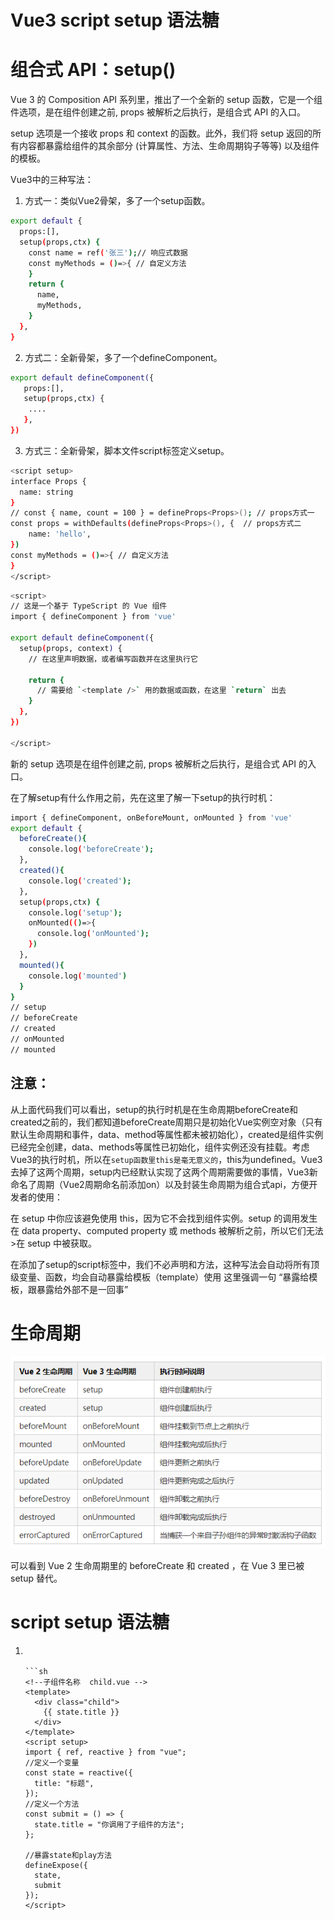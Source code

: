 # Vue3 script setup 语法糖

# 组合式 API：setup()

Vue 3 的 Composition API 系列里，推出了一个全新的 setup 函数，它是一个组件选项，是在组件创建之前, props 被解析之后执行，是组合式 API 的入口。

setup 选项是一个接收 props 和 context 的函数。此外，我们将 setup 返回的所有内容都暴露给组件的其余部分 (计算属性、方法、生命周期钩子等等) 以及组件的模板。

Vue3中的三种写法：

1. 方式一：类似Vue2骨架，多了一个setup函数。
   
```sh
export default {
  props:[],
  setup(props,ctx) {
    const name = ref('张三');// 响应式数据
    const myMethods = ()=>{ // 自定义方法
    }
    return {
      name,
      myMethods,
    }
  },
}
```

2. 方式二：全新骨架，多了一个defineComponent。
   
```sh
export default defineComponent({
   props:[],
   setup(props,ctx) {
    ....
   },
})
```

3. 方式三：全新骨架，脚本文件script标签定义setup。

```sh
<script setup>
interface Props {
  name: string
}
// const { name, count = 100 } = defineProps<Props>(); // props方式一
const props = withDefaults(defineProps<Props>(), {  // props方式二
    name: 'hello',
})
const myMethods = ()=>{ // 自定义方法
}
</script>
```

```sh
<script>
// 这是一个基于 TypeScript 的 Vue 组件
import { defineComponent } from 'vue'

export default defineComponent({
  setup(props, context) {
    // 在这里声明数据，或者编写函数并在这里执行它

    return {
      // 需要给 `<template />` 用的数据或函数，在这里 `return` 出去
    }
  },
})

</script>
```
新的 setup 选项是在组件创建之前, props 被解析之后执行，是组合式 API 的入口。

在了解setup有什么作用之前，先在这里了解一下setup的执行时机：

```sh
import { defineComponent, onBeforeMount, onMounted } from 'vue'
export default {
  beforeCreate(){
    console.log('beforeCreate');
  },
  created(){
    console.log('created');
  },
  setup(props,ctx) {
    console.log('setup');
    onMounted(()=>{
      console.log('onMounted');
    })
  },
  mounted(){
    console.log('mounted')
  }
}
// setup
// beforeCreate
// created
// onMounted
// mounted
```
## 注意：

从上面代码我们可以看出，setup的执行时机是在生命周期beforeCreate和created之前的，我们都知道beforeCreate周期只是初始化Vue实例空对象（只有默认生命周期和事件，data、method等属性都未被初始化），created是组件实例已经完全创建，data、methods等属性已初始化，组件实例还没有挂载。考虑Vue3的执行时机，所以在`setup函数里this是毫无意义的`，this为undefined。Vue3去掉了这两个周期，setup内已经默认实现了这两个周期需要做的事情，Vue3新命名了周期（Vue2周期命名前添加on）以及封装生命周期为组合式api，方便开发者的使用：

在 setup 中你应该避免使用 this，因为它不会找到组件实例。setup 的调用发生在 data property、computed property 或 methods 被解析之前，所以它们无法>在 setup 中被获取。


在添加了setup的script标签中，我们不必声明和方法，这种写法会自动将所有顶级变量、函数，均会自动暴露给模板（template）使用
这里强调一句 “暴露给模板，跟暴露给外部不是一回事”

# 生命周期

![](./img/2023-07-21-09-45-33.png)

可以看到 Vue 2 生命周期里的 beforeCreate 和 created ，在 Vue 3 里已被 setup 替代。

# script setup 语法糖

1. <script setup> 语法糖并不是新增的功能模块，它只是简化了以往的组合API（compositionApi）的必须返回（return）的写法，并且有更好的运行时性能。
2. 
3. 在 setup 函数中：所有 ES 模块导出都被认为是暴露给上下文的值，并包含在 ​​setup()​​ 返回对象中。相对于之前的写法，使用后，语法也变得更简单。

# 组件核心 API 的使用

## ref 

ref是最常用的一个响应式 API，它可以用来定义所有类型的数据，包括 Node 节点和组件。返回一个响应式对象，所有的值都通过 .value 属性获取。

```sh
<template>
    <div>{{counter}}</div>
</template>
<script setup >
import { ref } from 'vue'

const counter = ref(0);//不用 return ，直接在 templete 中使用

const timer = setInterval(() => {
    counter.value++
}, 1000)

onUnmounted(() => {
    clearInterval(timer);
})
</script>
```

## reactive

返回一个对象的响应式代理。
```sh
<script setup>
import { reactive, onUnmounted } from 'vue'

const state = reactive({
    counter: 0
})
// 定时器 每秒都会更新数据
const timer = setInterval(() => {
    state.counter++
}, 1000);

onUnmounted(() => {
    clearInterval(timer);
})
</script>
<template>
    <div>{{state.counter}}</div>
</template>
```

ref和reactive的关系:
ref是一个{value:'xxxx'}的结构，value是一个reactive对象。
reactive 的底层是 Proxy ，ref 的本质也是用 reactive 来包装，所以也是 Proxy，ref本质也是reactive

ref(obj)等价于reactive({value: obj})

## 组件自动注册

在 script setup 中，引入的组件可以直接使用，无需再通过components进行注册，并且无法指定当前组件的名字，它会自动以文件名为主，也就是不用再写name属性了。

```sh
<template>
	<Child />
</template>

<script setup>
import Child from '@/components/Child.vue'
</script>
```

## 定义组件的 props

efineProps ----> [用来接收父组件传来的 props] 代码示列：

通过defineProps指定当前 props 类型，获得上下文的props对象。

```sh

<script setup lang="ts"> 
import { defineProps } from 'vue';

const props = defineProps(["title"]);
</script>
<!-- 或者 -->
<script setup>
  import { defineProps } from 'vue';

  const props = defineProps({
    title: String, // 可以设置传来值的类型
  })
</script>
<!-- 或者 -->
<script setup>
  import { defineProps } from 'vue';

  const props = defineProps({
    // 可以设置传来值的类型和默认值
    title: {
        type:String,
        default: ''
    }
  })
</script>
<!-- 或者 -->
<script setup>
  import { defineProps } from 'vue';

  const props = defineProps({
    title: [String,Number] // 可以设置传来值的多种类型
  })
</script>
<!-- 或者 -->
<script setup lang="ts"> 
    import { ref,defineProps } from 'vue';
    
    type Props={ 
        title:string 
    }
    defineProps<Props>(); 
</script>

```

## 定义 emit

使用defineEmit定义当前组件含有的事件，并通过返回的上下文去执行 emit。示例：
```sh
<script setup>
  import { defineEmits } from 'vue'
  // 定义两个方法 change 和 delete
  const emit = defineEmits(['change', 'delete'])
  
  const handleClick=()=>{
    emit('change', 5); // 传给父组件的值的方法
  }
  
  const handleClickDel=()=>{
    emit('delete', 8); // 传给父组件的值的方法
  }
</script>

```

## 父子组件通信

1. 在Vue3中父子组件传值、方法是通过defineProps, defineEmits实现的。
2. defineProps 和 defineEmits 都是只在 <script setup> 中才能使用的。
3. 它们不需要导入就会随着 <script setup> 被一同处理编译。
4. defineProps 接收与 props 选项相同的值， defineEmits 也接收 emits 选项 相同的值。

defineProps 用来接收父组件传来的 props ; defineEmits 用来声明触发的事件。

```sh
//父组件
<template>
  <my-son foo="🚀🚀🚀🚀🚀🚀" @childClick="childClick" />
</template>

<script lang="ts" setup>
import MySon from "./MySon.vue";

let childClick = (e: any):void => {
  console.log('from son：',e);  //🚀🚀🚀🚀🚀🚀
};
</script>


//子组件
<template>
  <span @click="sonToFather">信息:{{ props.foo }}</span>
</template>

<script lang="ts" setup>
import { defineEmits, defineProps} from "vue";

const emit = defineEmits(["childClick"]);     // 声明触发事件 childClick
const props = defineProps({ foo: String });   // 获取props

const sonToFather = () =>{
    emit('childClick' , props.foo)
}
</script>

```
子组件通过 defineProps 接收父组件传过来的数据，子组件通过 defineEmits 定义事件发送信息给父组件

增强的props类型定义

```sh
const props = defineProps<{
  foo: string
  bar?: number
}>()

const emit = defineEmit<(e: 'update' | 'delete', id: number) => void>()
```

不过注意，采用这种方法将无法使用props默认值。

## 父组件调用子组件事件

defineExpose ----> [组件暴露出自己的属性]

传统的写法，我们可以在父组件中，通过 ref 实例的方式去访问子组件的内容，但在 script setup 中，该方法就不能用了，setup 相当于是一个闭包，除了内部的 template模板，谁都不能访问内部的数据和方法。

<script setup> 的组件默认不会对外部暴露任何内部声明的属性。
如果有部分属性要暴露出去，可以使用 defineExpose

```sh
<!-- 父组件 app.vue -->
<template>
  <div class="par">
    <!-- 使用 ref 指令关联子组件 -->
    <child ref="childRef"/>
    <button @click="handleClick">提交</button>
  </div>
</template>
<script setup>
import { reactive, ref } from "vue";
import child from "./child.vue";
//定义子组件实例，名称要和上面的ref相同
const childRef = ref(null);
 
//访问demo组件的方法或对象
const handleClick = () => {
  //获取到子组件的 title 数据 
  let title = childRef.value.state.title;
  //调用子组件的 play方法
  childRef.value.submit();
};
</script>
```


```sh
<!--子组件名称  child.vue -->
<template>
  <div class="child">
    {{ state.title }}
  </div>
</template>
<script setup>
import { ref, reactive } from "vue";
//定义一个变量
const state = reactive({
  title: "标题",
});
//定义一个方法
const submit = () => {
  state.title = "你调用了子组件的方法";
};
 
//暴露state和play方法
defineExpose({
  state,
  submit
});
</script>
```

